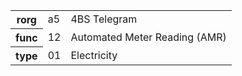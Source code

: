 <table>
    <tr>
      <th>rorg</th>
      <td>a5</td>
      <td>4BS Telegram</td>
    </tr>
    <tr>
      <th>func</th>
      <td>12</td>
      <td>Automated Meter Reading (AMR)</td>
    </tr>
    <tr>
      <th>type</th>
      <td>01</td>
      <td>Electricity</td>
    </tr>
  </table>